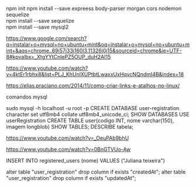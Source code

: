 npm init
npm install --save expreess body-parser morgan cors nodemon sequelize  
npm install --save sequelize    
npm install --save mysql2

https://www.google.com/search?q=instalar+o+mysql+no+ubuntu+mint&oq=instalar+o+mysql+no+ubuntu+mint+&aqs=chrome..69i57j33i160l3.11326j0j15&sourceid=chrome&ie=UTF-8#kpvalbx=_XtgYYtCnIePZ5OUP_duH2AI15

https://www.youtube.com/watch?v=4ktEr1rbhx8&list=PLJ_KhUnlXUPtbtLwaxxUxHqvcNQndmI4B&index=18

https://elias.praciano.com/2014/11/como-criar-links-e-atalhos-no-linux/


comandos mysql 

sudo mysql -h localhost -u root -p
CREATE DATABASE user-registration character set utf8mb4 collate utf8mb4_unicode_ci;
SHOW DATABASES
USE userRegistration
CREATE TABLE user(codigo INT, nome varchar(150), imagem longblob)
SHOW TABLES; 
DESCRIBE tabela; 

https://www.youtube.com/watch?v=_OeuPAb9bhU

https://www.youtube.com/watch?v=0BnGTVUo-Aw

INSERT INTO registered_users (nome) VALUES ("Juliana teixeira")

alter table "user_registration" drop column if exists "createdAt";
alter table "user_registration" drop column if exists "updatedAt";